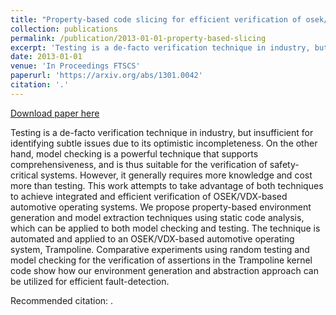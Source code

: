 ```yaml
---
title: "Property-based code slicing for efficient verification of osek/vdx operating systems"
collection: publications
permalink: /publication/2013-01-01-property-based-slicing
excerpt: 'Testing is a de-facto verification technique in industry, but insufficient for identifying subtle issues due to its optimistic incompleteness. On the other hand, model checking is a powerful technique that supports comprehensiveness, and is thus suitable for the verification of safety-critical systems. However, it generally requires more knowledge and cost more than testing. This work attempts to take advantage of both techniques to achieve integrated and efficient verification of OSEK/VDX-based automotive operating systems. We propose property-based environment generation and model extraction techniques using static code analysis, which can be applied to both model checking and testing. The technique is automated and applied to an OSEK/VDX-based automotive operating system, Trampoline. Comparative experiments using random testing and model checking for the verification of assertions in the Trampoline kernel code show how our environment generation and abstraction approach can be utilized for efficient fault-detection.'
date: 2013-01-01
venue: 'In Proceedings FTSCS'
paperurl: 'https://arxiv.org/abs/1301.0042'
citation: '.'
---
```


<a href='https://arxiv.org/abs/1301.0042'>Download paper here</a>

Testing is a de-facto verification technique in industry, but insufficient for identifying subtle issues due to its optimistic incompleteness. On the other hand, model checking is a powerful technique that supports comprehensiveness, and is thus suitable for the verification of safety-critical systems. However, it generally requires more knowledge and cost more than testing. This work attempts to take advantage of both techniques to achieve integrated and efficient verification of OSEK/VDX-based automotive operating systems. We propose property-based environment generation and model extraction techniques using static code analysis, which can be applied to both model checking and testing. The technique is automated and applied to an OSEK/VDX-based automotive operating system, Trampoline. Comparative experiments using random testing and model checking for the verification of assertions in the Trampoline kernel code show how our environment generation and abstraction approach can be utilized for efficient fault-detection.

Recommended citation: .